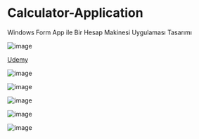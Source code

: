 # Calculator-Application
Windows Form App ile Bir Hesap Makinesi Uygulaması Tasarımı

![image](https://github.com/aliylmztr/MiniATM/assets/123991935/3fa5e9fc-1204-4dc2-909d-299d60362699)

<a href="https://www.udemy.com/">Udemy </a>

![image](https://github.com/aliylmztr/Calculator-Application/assets/123991935/e3325029-8984-43e1-bc72-021a6329a20a)

![image](https://github.com/aliylmztr/Calculator-Application/assets/123991935/ba2a9a1e-d9ea-447b-94f7-dcf889ec9e7f)

![image](https://github.com/aliylmztr/Calculator-Application/assets/123991935/37a0cc21-3463-417e-85a9-f4da7a57a9a2)

![image](https://github.com/aliylmztr/Calculator-Application/assets/123991935/e66e2e29-0432-4ce0-9ace-c4f4d8da02ce)

![image](https://github.com/aliylmztr/Calculator-Application/assets/123991935/c959e895-3cb2-4385-a012-d42381afd6f9)
